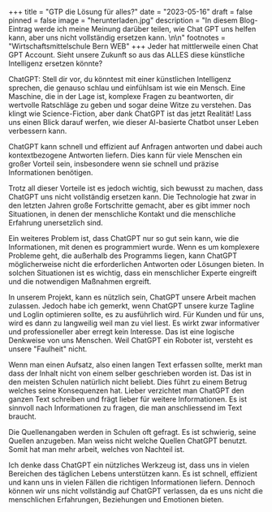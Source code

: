 +++
title = "GTP die Lösung für alles?"
date = "2023-05-16"
draft = false
pinned = false
image = "herunterladen.jpg"
description = "In diesem Blog-Eintrag werde ich meine Meinung darüber teilen, wie Chat GPT uns helfen kann, aber uns nicht vollständig ersetzen kann.  \n\n"
footnotes = "W﻿irtschaftsmittelschule Bern WEB"
+++
Jeder hat mittlerweile einen Chat GPT Account. Sieht unsere Zukunft so aus das ALLES diese künstliche Intelligenz ersetzen könnte? 

C﻿hatGPT: Stell dir vor, du könntest mit einer künstlichen Intelligenz sprechen, die genauso schlau und einfühlsam ist wie ein Mensch. Eine Maschine, die in der Lage ist, komplexe Fragen zu beantworten, dir wertvolle Ratschläge zu geben und sogar deine Witze zu verstehen. Das klingt wie Science-Fiction, aber dank ChatGPT ist das jetzt Realität! Lass uns einen Blick darauf werfen, wie dieser AI-basierte Chatbot unser Leben verbessern kann.

ChatGPT kann schnell und effizient auf Anfragen antworten und dabei auch kontextbezogene Antworten liefern. Dies kann für viele Menschen ein großer Vorteil sein, insbesondere wenn sie schnell und präzise Informationen benötigen. 

Trotz all dieser Vorteile ist es jedoch wichtig, sich bewusst zu machen, dass ChatGPT uns nicht vollständig ersetzen kann. Die Technologie hat zwar in den letzten Jahren große Fortschritte gemacht, aber es gibt immer noch Situationen, in denen der menschliche Kontakt und die menschliche Erfahrung unersetzlich sind. 

Ein weiteres Problem ist, dass ChatGPT nur so gut sein kann, wie die Informationen, mit denen es programmiert wurde. Wenn es um komplexere Probleme geht, die außerhalb des Programms liegen, kann ChatGPT möglicherweise nicht die erforderlichen Antworten oder Lösungen bieten. In solchen Situationen ist es wichtig, dass ein menschlicher Experte eingreift und die notwendigen Maßnahmen ergreift.

In unserem Projekt, kann es nützlich sein, ChatGPT unsere Arbeit machen zulassen. Jedoch habe ich gemerkt, wenn ChatGPT unsere kurze Tagline und Loglin optimieren sollte, es zu ausführlich wird. Für Kunden und für uns, wird es dann zu langweilig weil man zu viel liest. Es wirkt zwar informativer und professioneller aber erregt kein Interesse. Das ist eine logische Denkweise von uns Menschen. Weil ChatGPT ein Roboter ist, versteht es unsere "Faulheit" nicht. 

W﻿enn man einen Aufsatz, also einen langen Text erfassen sollte, merkt man dass der Inhalt nicht von einem selber geschrieben worden ist. Das ist in den meisten Schulen natürlich nicht beliebt. Dies führt zu einem Betrug welches seine Konsequenzen hat. Lieber verzichtet man ChatGPT den ganzen Text schreiben und frägt lieber für weitere Informationen. Es ist sinnvoll nach Informationen zu fragen, die man anschliessend im Text braucht. 

D﻿ie Quellenangaben werden in Schulen oft gefragt. Es ist schwierig, seine Quellen anzugeben. Man weiss nicht welche Quellen ChatGPT benutzt. Somit hat man mehr arbeit, welches von Nachteil ist.

Ich denke dass ChatGPT ein nützliches Werkzeug ist, dass uns in vielen Bereichen des täglichen Lebens unterstützen kann. Es ist schnell, effizient und kann uns in vielen Fällen die richtigen Informationen liefern. Dennoch können wir uns nicht vollständig auf ChatGPT verlassen, da es uns nicht die menschlichen Erfahrungen, Beziehungen und Emotionen bieten.